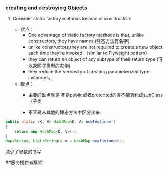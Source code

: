 

###  creating and destroying  Objects
1. Consider static factory methods instead of constructors
 
    + 优点：
        - One advantage of static factory methods is that, unlike constructors, they have names.(静态方法有名字)
        - unlike constructors,they are not required to create a new object each time they’re invoked  （similar to Flyweight pattern）
        - they can return an object of any subtype of their return type  (可以返回子类型的实例)
        - they reduce the verbosity of creating parameterized type instances。
    + 缺点：
        - 主要的缺点就是 不是public或者protected的类不能转化成subClass（子类

        - 不容易从其他的静态方法中区分出来
```java
public static <K, V> HashMap<K, V> newInstance()
{
    return new HashMap<K, V>(); 
}  
Map<String, List<String>> m = HashMap.newInstance(); 

```

减少了参数的书写


##服务提供者框架

